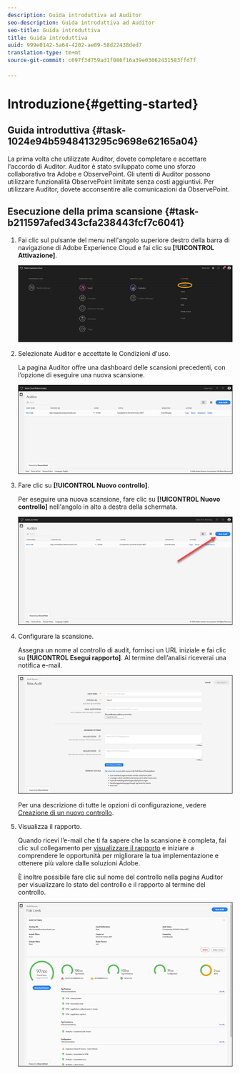 ```yaml
---
description: Guida introduttiva ad Auditor
seo-description: Guida introduttiva ad Auditor
seo-title: Guida introduttiva
title: Guida introduttiva
uuid: 999e0142-5a64-4202-ae09-58d22438ded7
translation-type: tm+mt
source-git-commit: c697f3d759ad1f086f16a39e03062431583ffd7f

---
```



# Introduzione{#getting-started}

## Guida introduttiva {#task-1024e94b5948413295c9698e62165a04}

<!--
This page is a placeholder for now, we need things like prerequisites, any planning that should be done before using Auditor, initial setup info--that kind of thing.
-->

La prima volta che utilizzate Auditor, dovete completare e accettare l&#39;accordo di Auditor. Auditor è stato sviluppato come uno sforzo collaborativo tra Adobe e ObservePoint. Gli utenti di Auditor possono utilizzare funzionalità ObservePoint limitate senza costi aggiuntivi. Per utilizzare Auditor, dovete acconsentire alle comunicazioni da ObservePoint.

## Esecuzione della prima scansione {#task-b211597afed343cfa238443fcf7c6041}

1. Fai clic sul pulsante del menu nell&#39;angolo superiore destro della barra di navigazione di Adobe Experience Cloud e fai clic su **[!UICONTROL Attivazione]**.

   ![](assets/activate.png)

1. Selezionate Auditor e accettate le Condizioni d&#39;uso.

   La pagina Auditor offre una dashboard delle scansioni precedenti, con l’opzione di eseguire una nuova scansione.

   ![](assets/home.png)

1. Fare clic su **[!UICONTROL Nuovo controllo]**.

   Per eseguire una nuova scansione, fare clic su **[!UICONTROL Nuovo controllo]** nell&#39;angolo in alto a destra della schermata.

   ![](assets/new-audit-button.png)

1. Configurare la scansione.

   Assegna un nome al controllo di audit, fornisci un URL iniziale e fai clic su **[!UICONTROL Esegui rapporto]**. Al termine dell’analisi riceverai una notifica e-mail.

   ![](assets/config.png)

   Per una descrizione di tutte le opzioni di configurazione, vedere [Creazione di un nuovo controllo](../create-audit/create-new-audit.md#task-6d157f80e5264642b877c2820b1d077d).
1. Visualizza il rapporto.

   Quando ricevi l’e-mail che ti fa sapere che la scansione è completa, fai clic sul collegamento per [visualizzare il rapporto](../reports/scorecard.md#concept-8958a64346c34f74844553dda1ccf869) e iniziare a comprendere le opportunità per migliorare la tua implementazione e ottenere più valore dalle soluzioni Adobe.

   È inoltre possibile fare clic sul nome del controllo nella pagina [](../get-started/audit-list.md) Auditor per visualizzare lo stato del controllo e il rapporto al termine del controllo.

   ![](assets/report.png)
